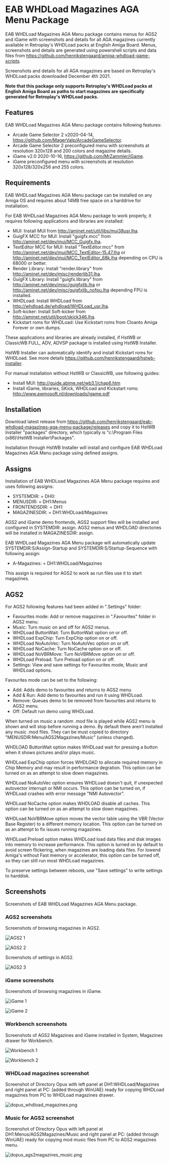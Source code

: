 # EAB WHDLoad Magazines AGA Menu Package

EAB WHDLoad Magazines AGA Menu package contains menus for AGS2 and iGame with screenshots and details for all AGA magazines currently available in Retroplay's WHDLoad packs at English Amiga Board. Menus, screenshots and details are generated using powershell scripts and data files from https://github.com/henrikstengaard/amiga-whdload-game-scripts.

Screenshots and details for all AGA magazines are based on Retroplay's WHDLoad packs downloaded December 4th 2021.

**Note that this package only supports Retroplay's WHDLoad packs at English Amiga Board as paths to start magazines are specifically generated for Retroplay's WHDLoad packs.**

## Features

EAB WHDLoad Magazines AGA Menu package contains following features:

- Arcade Game Selector 2 v2020-04-14, https://github.com/MagerValp/ArcadeGameSelector.
- Arcade Game Selector 2 preconfigured menu with screenshots at resolution 320x128 and 200 colors and magazine details.
- iGame v2.0 2020-10-16, https://github.com/MrZammler/iGame.
- iGame preconfigured menu with screenshots at resolution 320x128/320x256 and 255 colors.

## Requirements

EAB WHDLoad Magazines AGA Menu package can be installed on any Amiga OS and requires about 14MB free space on a harddrive for installation.

For EAB WHDLoad Magazines AGA Menu package to work properly, it requires following applications and libraries are installed:
- MUI: Install MUI from http://aminet.net/util/libs/mui38usr.lha.
- GuigFX MCC for MUI: Install "guigfx.mcc" from http://aminet.net/dev/mui/MCC_Guigfx.lha.
- TextEditor MCC for MUI: Install "TextEditor.mcc" from http://aminet.net/dev/mui/MCC_TextEditor-15.47.lha or http://aminet.net/dev/mui/MCC_TextEditor_68k.lha depending on CPU is 68000 or better.
- Render Library: Install "render.library" from http://aminet.net/dev/misc/renderlib31.lha.
- GuigFX Library: Install "guigfx.library" from http://aminet.net/dev/misc/guigfxlib.lha or http://aminet.net/dev/misc/guigfxlib_nofpu.lha depending FPU is installed.
- WHDLoad: Install WHDLoad from http://whdload.de/whdload/WHDLoad_usr.lha.
- Soft-kicker: Install Soft-kicker from http://aminet.net/util/boot/skick346.lha.
- Kickstart roms for WHDLoad: Use Kickstart roms from Cloanto Amiga Forever or own dumps.

These applications and libraries are already installed, if HstWB or ClassicWB FULL, ADV, ADVSP package is installed using HstWB Installer.

HstWB Installer can automatically identify and install Kickstart roms for WHDLoad. See more details https://github.com/henrikstengaard/hstwb-installer.

For manual installation without HstWB or ClassicWB, use following guides:
- Install MUI: http://guide.abime.net/wb3.1/chap6.htm
- Install iGame, libraries, SKick, WHDLoad and Kickstart roms: http://www.awmosoft.nl/downloads/igame.pdf

## Installation

Download latest release from https://github.com/henrikstengaard/eab-whdload-magazines-aga-menu-package/releases and copy it to HstWB Installer "packages" directory, which typically is "c:\Program Files (x86)\HstWB Installer\Packages".

Installation through HstWB Installer will install and configure EAB WHDLoad Magazines AGA Menu package using defined assigns.

## Assigns

Installation of EAB WHDLoad Magazines AGA Menu package requires and uses following assigns:

- SYSTEMDIR: = DH0:
- MENUSDIR: = DH1:Menus
- FRONTENDSDIR: = DH1:
- MAGAZINESDIR: = DH1:WHDLoad/Magazines

AGS2 and iGame demo frontends, AGS2 support files will be installed and configured in SYSTEMDIR: assign. AGS2 menus and WHDLOAD directories will be installed in MAGAZINESDIR: assign.

EAB WHDLoad Magazines AGA Menu package will automatically update SYSTEMDIR:S/Assign-Startup and SYSTEMDIR:S/Startup-Sequence with following assign:

- A-Magazines: = DH1:WHDLoad/Magazines

This assign is required for AGS2 to work as run files use it to start magazines. 

## AGS2

For AGS2 following features had been added in ".Settings" folder:

- Favourites mode: Add or remove magazines in ".Favourites" folder in AGS2 menu.
- Music: Turn music on and off for AGS2 menus.
- WHDLoad ButtonWait: Turn ButtonWait option on or off.
- WHDLoad ExpChip: Turn ExpChip option on or off.
- WHDLoad NoAutoVec: Turn NoAutoVec option on or off.
- WHDLoad NoCache: Turn NoCache option on or off.
- WHDLoad NoVBRMove: Turn NoVBRMove option on or off.
- WHDLoad Preload: Turn Preload option on or off.
- Settings: View and save settings for Favourites mode, Music and WHDLoad options.

Favourites mode can be set to the following:

- Add: Adds demo to favourites and returns to AGS2 menu
- Add & Run: Add demo to favourites and run it using WHDLoad.
- Remove: Queues demo to be removed from favourites and returns to AGS2 menu.
- Off: Default run demo using WHDLoad.

When turned on music a random .mod file is played while AGS2 menu is shown and will stop before running a demo. By default there aren't installed any music .mod files. They can be must copied to directory "MENUSDIR:Menu/AGS2Magazines/Music" (unless changed).

WHDLOAD ButtonWait option makes WHDLoad wait for pressing a button when it shows pictures and/or plays music.

WHDLoad ExpChip option forces WHDLOAD to allocate required memory in Chip Memory and may result in performance degration.
This option can be turned on as an attempt to slow down magazines.

WHDLoad NoAutoVec option ensures WHDLoad doesn't quit, if unexpected autovector interrupt or NMI occurs.
This option can be turned on, if WHDLoad crashes with error message "NMI Autovector".

WHDLoad NoCache option makes WHDLOAD disable all caches. 
This option can be turned on as an attempt to slow down magazines.

WHDLoad NoVBRMove option moves the vector table using the VBR (Vector Base Register) to a different memory location.
This option can be turned on as an attempt to fix issues running magazines.

WHDLoad Preload option makes WHDLoad load data files and disk images into memory to increase performance.
This option is turned on by default to avoid screen flickering, when magazines are loading data files.
For lowend Amiga's without Fast memory or accelerator, this option can be turned off, so they can still run most WHDLoad magazines.

To preserve settings between reboots, use "Save settings" to write settings to harddisk.

## Screenshots

Screenshots of EAB WHDLoad Magazines AGA Menu package.

### AGS2 screenshots

Screenshots of browsing magazines in AGS2.

![AGS2 1](screenshots/ags21.png?raw=true)

![AGS2 2](screenshots/ags22.png?raw=true)

Screenshots of settings in AGS2.

![AGS2 3](screenshots/ags23.png?raw=true)

### iGame screenshots

Screenshots of browsing magazines in iGame.

![iGame 1](screenshots/igame1.png?raw=true)

![iGame 2](screenshots/igame2.png?raw=true)

### Workbench screenshots

Screenshots of AGS2 Magazines and iGame installed in System, Magazines drawer for Workbench.

![Workbench 1](screenshots/workbench1.png?raw=true)

![Workbench 2](screenshots/workbench2.png?raw=true)

### WHDLoad magazines screenshot

Screenshot of Directory Opus with left panel at DH1:WHDLoad/Magazines and right panel at PC: (added through WinUAE) ready for copying WHDLoad magazines from PC to WHDLoad magazines drawer.

![dopus_whdload_magazines.png](screenshots/dopus_whdload_magazines.png?raw=true)

### Music for AGS2 screenshot

Screenshot of Directory Opus with left panel at DH1:Menus/AGS2Magazines/Music and right panel at PC: (added through WinUAE) ready for copying mod music files from PC to AGS2 magazines menu.

![dopus_ags2magazines_music.png](screenshots/dopus_ags2magazines_music.png?raw=true)